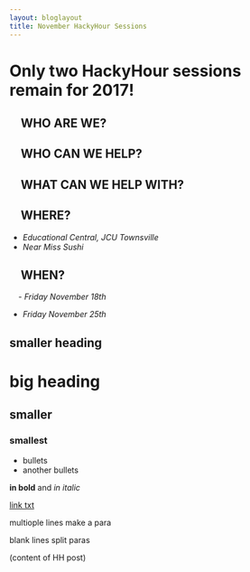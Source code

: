 ```yaml
---
layout: bloglayout
title: November HackyHour Sessions
---
```


Only two HackyHour sessions remain for 2017!
============================================

&nbsp;&nbsp;&nbsp;&nbsp;WHO ARE WE?
-----------------------------

&nbsp;&nbsp;&nbsp;&nbsp;WHO CAN WE HELP?
----------------

&nbsp;&nbsp;&nbsp;&nbsp;WHAT CAN WE HELP WITH?
----------------------

&nbsp;&nbsp;&nbsp;&nbsp;WHERE?
------

- *Educational Central, JCU Townsville*
- *Near Miss Sushi*

&nbsp;&nbsp;&nbsp;&nbsp;WHEN?
-----

&nbsp;&nbsp;&nbsp;&nbsp;- *Friday November 18th*
- *Friday November 25th*



smaller heading
---------------

# big heading

## smaller

### smallest

- bullets
- another bullets

**in bold** and *in italic*

[link txt](google.com)

multiople
lines
make a para

blank lines split paras

(content of HH post)
